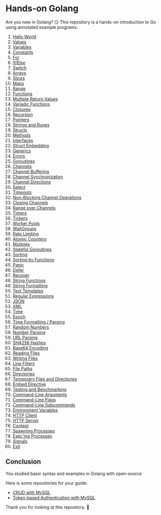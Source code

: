 # Hands-on Golang

Are you new in Golang? 😏
This repository is a hands-on introduction to Go using annotated example programs.

1. [Hello World](https://github.com/Shinobi-Developer/Golang/blob/main/2-handson-go/1-hello.go)
2. [Values](https://github.com/Shinobi-Developer/Golang/blob/main/2-handson-go/2-values.go)
3. [Variables](https://github.com/Shinobi-Developer/Golang/blob/main/2-handson-go/3-variables.go)
4. [Constants](https://github.com/Shinobi-Developer/Golang/blob/main/2-handson-go/4-constants.go)
5. [For](https://github.com/Shinobi-Developer/Golang/blob/main/2-handson-go/5-for.go)
6. [If/Else](https://github.com/Shinobi-Developer/Golang/blob/main/2-handson-go/6-if-else.go)
7. [Switch](https://github.com/Shinobi-Developer/Golang/blob/main/2-handson-go/7-switch.go)
8. [Arrays](https://github.com/Shinobi-Developer/Golang/blob/main/2-handson-go/8-arrays.go)
9. [Slices](https://github.com/Shinobi-Developer/Golang/blob/main/2-handson-go/9-slices.go)
10. [Maps](https://github.com/Shinobi-Developer/Golang/blob/main/2-handson-go/10-map.go)
11. [Range](https://github.com/Shinobi-Developer/Golang/blob/main/2-handson-go/11-range.go)
12. [Functions](https://github.com/Shinobi-Developer/Golang/blob/main/2-handson-go/12-functions.go)
13. [Multiple Return Values](https://github.com/Shinobi-Developer/Golang/blob/main/2-handson-go/13-multiple-return-values.go)
14. [Variadic Functions](https://github.com/Shinobi-Developer/Golang/blob/main/2-handson-go/14-variadic.go)
15. [Closures](https://github.com/Shinobi-Developer/Golang/blob/main/2-handson-go/15.closures.go)
16. [Recursion](https://github.com/Shinobi-Developer/Golang/blob/main/2-handson-go/16-resursion.go)
17. [Pointers](https://github.com/Shinobi-Developer/Golang/blob/main/2-handson-go/17-pointers.go)
18. [Strings and Runes](https://github.com/Shinobi-Developer/Golang/blob/main/2-handson-go/18-strings-and-runes.go)
19. [Structs](https://github.com/Shinobi-Developer/Golang/blob/main/2-handson-go/19-structs.go)
20. [Methods](https://github.com/Shinobi-Developer/Golang/blob/main/2-handson-go/20-methods.go)
21. [Interfaces](https://github.com/Shinobi-Developer/Golang/blob/main/2-handson-go/21-interfaces.go)
22. [Struct Embedding](https://github.com/Shinobi-Developer/Golang/blob/main/2-handson-go/22-struct-embedding.go)
23. [Generics]()
24. [Errors]()
25. [Goroutines]()
26. [Channels]()
27. [Channel Buffering]()
28. [Channel Synchronization]()
29. [Channel Directions]()
30. [Select]()
31. [Timeouts]()
32. [Non-Blocking Channel Operations]()
33. [Closing Channels]()
34. [Range over Channels]()
35. [Timers]()
36. [Tickers]()
37. [Worker Pools]()
38. [WaitGroups]()
39. [Rate Limiting]()
40. [Atomic Counters]()
41. [Mutexes]()
42. [Stateful Goroutines]()
43. [Sorting]()
44. [Sorting by Functions]()
45. [Panic]()
46. [Defer]()
47. [Recover]()
48. [String Functions]()
49. [String Formatting]()
50. [Text Templates]()
51. [Regular Expressions]()
52. [JSON]()
53. [XML]()
54. [Time]()
55. [Epoch]()
56. [Time Formatting / Parsing]()
57. [Random Numbers]()
58. [Number Parsing]()
59. [URL Parsing]()
60. [SHA256 Hashes]()
61. [Base64 Encoding]()
62. [Reading Files]()
63. [Writing Files]()
64. [Line Filters]()
65. [File Paths]()
66. [Directories]()
67. [Temporary Files and Directories]()
68. [Embed Directive]()
69. [Testing and Benchmarking]()
70. [Command-Line Arguments]()
71. [Command-Line Flags]()
72. [Command-Line Subcommands]()
73. [Environment Variables]()
74. [HTTP Client]()
75. [HTTP Server]()
76. [Context]()
77. [Spawning Processes]()
78. [Exec'ing Processes]()
79. [Signals]()
80. [Exit]()

## Conclusion
You studied basic syntax and examples in Golang with open-source

Here is some repositories for your guide:

- [CRUD with MySQL](https://github.com/hashi7412/crud-with-mysql)
- [Token-based Authentication with MySQL](https://github.com/hashi7412/tokenbased-authentication)

Thank you for looking at this repository. 👋
